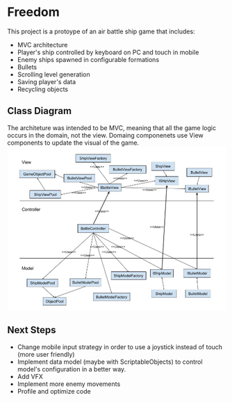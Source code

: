 # Freedom

This project is a protoype of an air battle ship game that includes:
* MVC architecture
* Player's ship controlled by keyboard on PC and touch in mobile
* Enemy ships spawned in configurable formations
* Bullets
* Scrolling level generation
* Saving player's data
* Recycling objects

## Class Diagram ##
The architeture was intended to be MVC, meaning that all the game logic occurs in the domain, not the view. Domaing componenets use View components to update the visual of the game.
![Alt text](ReadmeResources/Freedom_ClassDiagram.jpg?raw=true "Class Diagram")

## Next Steps ##
* Change mobile input strategy in order to use a joystick instead of touch (more user friendly)
* Implement data model (maybe with ScriptableObjects) to control model's configuration in a better way.
* Add VFX
* Implement more enemy movements
* Profile and optimize code
